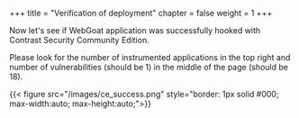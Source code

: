 +++
title = "Verification of deployment"
chapter = false
weight = 1
+++

Now let's see if WebGoat application was successfully hooked with Contrast Security Community Edition.

Please look for the number of instrumented applications in the top right and number of vulnerabilities (should be 1) in the middle of the page (should be 18).  


{{< figure src="/images/ce_success.png" style="border: 1px solid #000; max-width:auto; max-height:auto;">}}